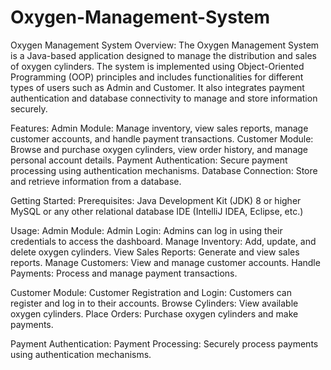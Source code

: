 # Oxygen-Management-System
Oxygen Management System
Overview:
The Oxygen Management System is a Java-based application designed to manage the distribution and sales of oxygen cylinders. The system is implemented using Object-Oriented Programming (OOP) principles and includes functionalities for different types of users such as Admin and Customer. It also integrates payment authentication and database connectivity to manage and store information securely.

Features:
Admin Module: Manage inventory, view sales reports, manage customer accounts, and handle payment transactions.
Customer Module: Browse and purchase oxygen cylinders, view order history, and manage personal account details.
Payment Authentication: Secure payment processing using authentication mechanisms.
Database Connection: Store and retrieve information from a database.

Getting Started:
Prerequisites:
Java Development Kit (JDK) 8 or higher
MySQL or any other relational database
IDE (IntelliJ IDEA, Eclipse, etc.)

Usage:
Admin Module:
Admin Login: Admins can log in using their credentials to access the dashboard.
Manage Inventory: Add, update, and delete oxygen cylinders.
View Sales Reports: Generate and view sales reports.
Manage Customers: View and manage customer accounts.
Handle Payments: Process and manage payment transactions.

Customer Module:
Customer Registration and Login: Customers can register and log in to their accounts.
Browse Cylinders: View available oxygen cylinders.
Place Orders: Purchase oxygen cylinders and make payments.

Payment Authentication:
Payment Processing: Securely process payments using authentication mechanisms.
